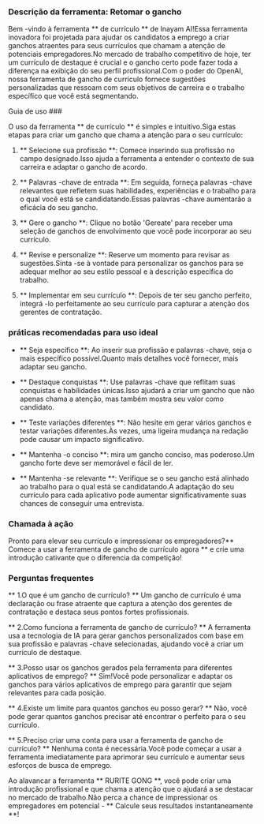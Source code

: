 ### Descrição da ferramenta: Retomar o gancho

Bem -vindo à ferramenta ** de currículo ** de Inayam AI!Essa ferramenta inovadora foi projetada para ajudar os candidatos a emprego a criar ganchos atraentes para seus currículos que chamam a atenção de potenciais empregadores.No mercado de trabalho competitivo de hoje, ter um currículo de destaque é crucial e o gancho certo pode fazer toda a diferença na exibição do seu perfil profissional.Com o poder do OpenAI, nossa ferramenta de gancho de currículo fornece sugestões personalizadas que ressoam com seus objetivos de carreira e o trabalho específico que você está segmentando.

Guia de uso ###

O uso da ferramenta ** de currículo ** é simples e intuitivo.Siga estas etapas para criar um gancho que chama a atenção para o seu currículo:

1. ** Selecione sua profissão **: Comece inserindo sua profissão no campo designado.Isso ajuda a ferramenta a entender o contexto de sua carreira e adaptar o gancho de acordo.

2. ** Palavras -chave de entrada **: Em seguida, forneça palavras -chave relevantes que refletem suas habilidades, experiências e o trabalho para o qual você está se candidatando.Essas palavras -chave aumentarão a eficácia do seu gancho.

3. ** Gere o gancho **: Clique no botão 'Gereate' para receber uma seleção de ganchos de envolvimento que você pode incorporar ao seu currículo.

4. ** Revise e personalize **: Reserve um momento para revisar as sugestões.Sinta -se à vontade para personalizar os ganchos para se adequar melhor ao seu estilo pessoal e à descrição específica do trabalho.

5. ** Implementar em seu currículo **: Depois de ter seu gancho perfeito, integrá -lo perfeitamente ao seu currículo para capturar a atenção dos gerentes de contratação.

### práticas recomendadas para uso ideal

- ** Seja específico **: Ao inserir sua profissão e palavras -chave, seja o mais específico possível.Quanto mais detalhes você fornecer, mais adaptar seu gancho.

- ** Destaque conquistas **: Use palavras -chave que reflitam suas conquistas e habilidades únicas.Isso ajudará a criar um gancho que não apenas chama a atenção, mas também mostra seu valor como candidato.

- ** Teste variações diferentes **: Não hesite em gerar vários ganchos e testar variações diferentes.Às vezes, uma ligeira mudança na redação pode causar um impacto significativo.

- ** Mantenha -o conciso **: mira um gancho conciso, mas poderoso.Um gancho forte deve ser memorável e fácil de ler.

- ** Mantenha -se relevante **: Verifique se o seu gancho está alinhado ao trabalho para o qual está se candidatando.A adaptação do seu currículo para cada aplicativo pode aumentar significativamente suas chances de conseguir uma entrevista.

### Chamada à ação

Pronto para elevar seu currículo e impressionar os empregadores?** Comece a usar a ferramenta de gancho de currículo agora ** e crie uma introdução cativante que o diferencia da competição!

### Perguntas frequentes

** 1.O que é um gancho de currículo? **
Um gancho de currículo é uma declaração ou frase atraente que captura a atenção dos gerentes de contratação e destaca seus pontos fortes profissionais.

** 2.Como funciona a ferramenta de gancho de currículo? **
A ferramenta usa a tecnologia de IA para gerar ganchos personalizados com base em sua profissão e palavras -chave selecionadas, ajudando você a criar um currículo de destaque.

** 3.Posso usar os ganchos gerados pela ferramenta para diferentes aplicativos de emprego? **
Sim!Você pode personalizar e adaptar os ganchos para vários aplicativos de emprego para garantir que sejam relevantes para cada posição.

** 4.Existe um limite para quantos ganchos eu posso gerar? **
Não, você pode gerar quantos ganchos precisar até encontrar o perfeito para o seu currículo.

** 5.Preciso criar uma conta para usar a ferramenta de gancho de currículo? **
Nenhuma conta é necessária.Você pode começar a usar a ferramenta imediatamente para aprimorar seu currículo e aumentar seus esforços de busca de emprego.

Ao alavancar a ferramenta ** RURITE GONG **, você pode criar uma introdução profissional e que chama a atenção que o ajudará a se destacar no mercado de trabalho.Não perca a chance de impressionar os empregadores em potencial - ** Calcule seus resultados instantaneamente **!